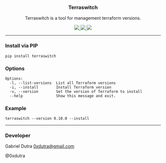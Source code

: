 <p align="center">
  <h3 align="center">Terraswitch</h3>
  <p align="center">Terraswitch is a tool for management terraform versions.</p>

  <p align="center">
    <a href="https://twitter.com/0xdutra">
      <img src="https://img.shields.io/badge/twitter-@0xdutra-blue.svg">
    </a>
    <a href="https://opensource.org/licenses/BSD-2-Clause">
      <img src="https://img.shields.io/badge/License-BSD-green.svg">
    </a>
    <a href="https://github.com/0xdutra/terraswitch/tags">
      <img src="https://img.shields.io/badge/version-1.1.0-blue.svg">
    </a>
  </p>
</p>

<hr>

### Install via PIP

```
pip install terraswitch
```

### Options

```
Options:
  -l, --list-versions  List all Terraform versions
  -i, --install        Install Terraform version
  -v, --version        Set the version of Terraform to install
  --help               Show this message and exit.
```

### Example

```
terraswitch --version 0.10.0 --install
```

<hr>

### Developer

Gabriel Dutra <0xdutra@gmail.com>

@0xdutra
